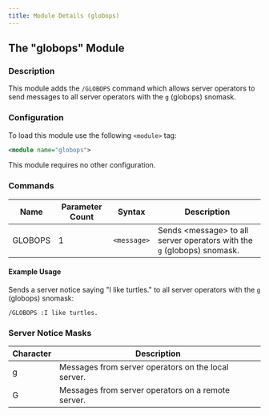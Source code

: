 ```yaml
---
title: Module Details (globops)
---
```


## The "globops" Module

### Description

This module adds the `/GLOBOPS` command which allows server operators to send messages to all server operators with the `g` (globops) snomask.

### Configuration

To load this module use the following `<module>` tag:

```xml
<module name="globops">
```

This module requires no other configuration.

### Commands

Name    | Parameter Count | Syntax      | Description
------- | --------------- | ----------- | -----------
GLOBOPS | 1               | `<message>` | Sends &lt;message&gt; to all server operators with the `g` (globops) snomask.

#### Example Usage

Sends a server notice saying "I like turtles." to all server operators with the `g` (globops) snomask:

```plaintext
/GLOBOPS :I like turtles.
```

### Server Notice Masks

Character | Description
--------- | -----------
g         | Messages from server operators on the local server.
G         | Messages from server operators on a remote server.
